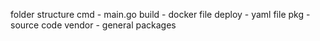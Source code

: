 folder structure
cmd     - main.go
build   - docker file
deploy  - yaml file
pkg     - source code
vendor  - general packages
